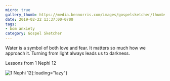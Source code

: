 ```yaml
---
micro: true
gallery_thumb: https://media.bennorris.com/images/gospelsketcher/thumbs/1-nephi-12-01.jpg
date: 2019-02-22 13:37:00-0700
tags:
- bom anxiety
category: Gospel Sketcher
---
```


Water is a symbol of both love and fear. It matters so much how we approach it. Turning from light always leads us to darkness.

Lessons from 1 Nephi 12

![1 Nephi 12](https://media.bennorris.com/images/gospelsketcher/bom-anxiety-study/1-nephi-12-01.jpg){:loading="lazy"}
